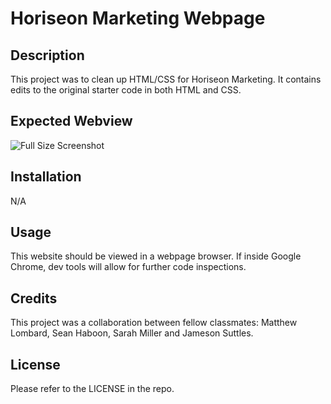# Horiseon Marketing Webpage

## Description

This project was to clean up HTML/CSS for Horiseon Marketing. It contains edits to the original starter code in both HTML and CSS.

## Expected Webview

![Full Size Screenshot](https://user-images.githubusercontent.com/124528804/222556455-8e704150-2362-4fc0-923a-1bea022a09e5.png)

## Installation

N/A

## Usage

This website should be viewed in a webpage browser.  If inside Google Chrome, dev tools will allow for further code inspections.  

## Credits

This project was a collaboration between fellow classmates: Matthew Lombard, Sean Haboon, Sarah Miller and Jameson Suttles.

## License

Please refer to the LICENSE in the repo.
